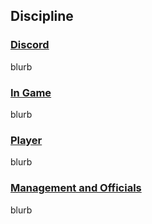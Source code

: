 ## Discipline

### [Discord](discord.md)
blurb

### [In Game](in-game.md)
blurb

### [Player](player.md)
blurb

### [Management and Officials](#management-and-officials.md)
blurb
